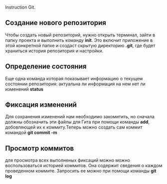 Instruction Git.

 ##  Создание нового репозитория

Чтобы создать новый репозиторий, нужно открыть терминал, зайти в папку проекта и выполнить команду **init**. Это включит приложение в этой конкретной папке и создаст скрытую директорию **.git**, где будет храниться история репозитория и настройки.

## Определение состояния
Еще одна команда которая показывает информацию о текущем состоянии репозитория: актуальна ли информация на нем нет ли изменений **status**

## Фиксация изменений

Для сохранения изменений нам необходимо закомитить, но сначала должны обозначить эти файлы для Гита при помощи команды **add**, добовляющей их к коммиту.Теперь можно создать сам коммит командой **git commit -m**

## Просмотр коммитов

для просмотра всех выполненых фиксаций можно можно воспользоваться историей коммитов. Она содержит сведения о каждом проведенном коммите. Запросить ее можно при помощи команды **git log**


